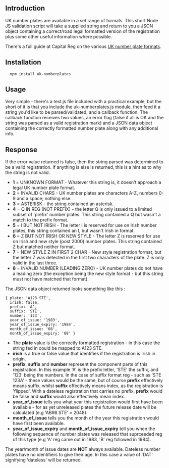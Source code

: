 ## Introduction

UK number plates are available in a set range of formats. This short Node JS validation script will take a supplied string and return to you a JSON object containing a correct/road legal formatted version of the registration plus some other useful information where possible.

There's a full guide at Capital Reg on the various [UK number plate formats](http://www.capitalreg.co.uk/number-plate-formats-explained.html).

## Installation

```                                                       
  npm install uk-numberplates
```

## Usage

Very simple - there's a test.js file included with a practical example, but the short of it is that you include the uk-numberplates.js module, then feed it a string you'd like to be parsed/validated, and a callback function. The callback function receives two values, an error flag (false if all is OK and the string was parsed as a valid registration mark) and a JSON data object containing the correctly formatted number plate along with any additional info.

## Response

If the error value returned is false, then the string parsed was determined to be a valid registration. If anything is else is returned, this is a hint as to why the string is not valid.

 * **1** = UNKNOWN FORMAT - Whatever this string is, it doesn't approach a legal UK number plate format.
 * **2** = INVALID CHARS - UK number plates are characters A-Z, numbers 0-9 and a space; nothing else.
 * **3** = ASTERISK - the string contained an asterisk.
 * **4** = Q IN REG (NOT PREFIX) - the letter Q is only issued to a limited subset of 'prefix' number plates. This string contained a Q but wasn't a match to the prefix format.
 * **5** = I BUT NOT IRISH - The letter I is reserved for use on Irish number plates, this string contained an I, but wasn't Irish in format.
 * **6** = Z BUT NOT IRISH OR NEW STYLE - The letter Z is reserved for use on Irish and new style (post 2000) number plates. This string contained Z but matched neither format.
 * **7** = NEW STYLE Z IN FIRST 2 CHAR - New style registration format, but the letter Z was detected in the first two characters of the plate. Z is only valid in the last three.
 * **8** = INVALID NUMBER (LEADING ZERO) - UK number plates do not have a leading zero (the exception being the new style format - but this string must not have matched that format).

The JSON data object returned looks something like this :

```
{ plate: 'A123 STE',
  irish: false,
  prefix: 'A',
  suffix: 'STE',
  number: '123',
  year_of_issue: '1983',
  year_of_issue_expiry: '1984',
  month_of_issue: '08',
  month_of_issue_expiry: '08' }
```

 * The **plate** value is the correctly formatted registration - in this case the string fed in could be mapped to A123 STE.
 * **irish** is a true or false value that identifies if the registration is Irish in origin.
 * **prefix**, **suffix** and **number** represent the component parts of this registration. In this example 'A' is the prefix letter, 'STE' the suffix, and '123' being the numbers. In the case of suffix format reg - such as 'STE 123A' - these values would be the same, but of course **prefix** effectively means suffix, whilst **suffix** effectively means index, as the registration is 'flipped'. With a dateless registration that carries no prefix, **prefix** would be false and **suffix** would also effectively mean index.
 * **year_of_issue** tells you what year this registration would first have been available - for as yet unreleased plates the future release date will be calculated (e.g 'AB98 STE' = 2048).
 * **month_of_issue** tells you the month of the year this registration would have first been available.
 * **year_of_issue_expiry** and **month_of_issue_expiry** tell you when the following sequence of number plates was released that suprceeded reg of this type (e.g 'A' reg came out in 1983, 'B' reg followed in 1984).

The year/month of issue dates are **NOT** always available. Dateless number plates have no identifiers to give their age. In this case a value of 'DAT' signifying 'dateless' will be returned.
